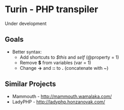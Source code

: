 Turin - PHP transpiler
====

Under development

Goals
----

* Better syntax:
    * Add shortcuts to *$this* and *self* (@property = 1)
    * Remove **$** from variables (var = 1)
    * Change **->** and **::** to **.** (concatenate with ~)
    

Similar Projects
----

* Mammouth - http://mammouth.wamalaka.com/
* LadyPHP - http://ladyphp.honzanovak.com/
